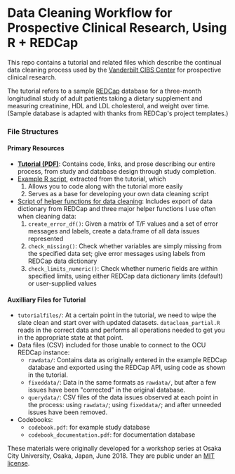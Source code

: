 # Data Cleaning Workflow for Prospective Clinical Research, Using R + REDCap

This repo contains a tutorial and related files which describe the continual
data cleaning process used by the [Vanderbilt CIBS Center](http://icudelirium.org)
for prospective clinical research.

The tutorial refers to a sample [REDCap](https://projectredcap.org/) database
for a three-month longitudinal study of adult patients taking a dietary
supplement and measuring creatinine, HDL and LDL cholesterol, and weight over
time. (Sample database is adapted with thanks from REDCap's project templates.)

### File Structures

#### Primary Resources

- [**Tutorial (PDF)**](https://github.com/jenniferthompson/DataCleanExample/blob/master/dataclean.pdf): Contains code, links, and prose describing our entire process, from
study and database design through study completion.
- [Example R script](https://github.com/jenniferthompson/DataCleanExample/blob/master/dataclean_script.R), extracted from the tutorial, which
    1. Allows you to code along with the tutorial more easily
    1. Serves as a base for developing your own data cleaning script
- [Script of helper functions for data cleaning](https://github.com/jenniferthompson/DataCleanExample/blob/master/dataclean_helpers.R): Includes export of data dictionary from REDCap and three major helper
functions I use often when cleaning data:
    1. `create_error_df()`: Given a matrix of T/F values and a set of error
    messages and labels, create a data.frame of all data issues represented
    1. `check_missing()`: Check whether variables are simply missing from the
    specified data set; give error messages using labels from REDCap data
    dictionary
    1. `check_limits_numeric()`: Check whether numeric fields are within
    specified limits, using either REDCap data dictionary limits (default) or
    user-supplied values
    
#### Auxilliary Files for Tutorial

- `tutorialfiles/`: At a certain point in the tutorial, we need to wipe the
slate clean and start over with updated datasets. `dataclean_partial.R` reads in
the correct data and performs all operations needed to get you in the
appropriate state at that point.
- Data files (CSV) included for those unable to connect to the OCU REDCap
instance:
    - `rawdata/`: Contains data as originally entered in the example REDCap
    database and exported using the REDCap API, using code as shown in the
    tutorial.
    - `fixeddata/`: Data in the same formats as `rawdata/`, but after a few
    issues have been "corrected" in the original database.
    - `querydata/`: CSV files of the data issues observed at each point in the
    process: using `rawdata/`; using `fixeddata/`; and after unneeded issues
    have been removed.
- Codebooks:
    - `codebook.pdf`: for example study database
    - `codebook_documentation.pdf`: for documentation database

These materials were originally developed for a workshop series at Osaka City
University, Osaka, Japan, June 2018. They are public under an [MIT
license](LICENSE).
